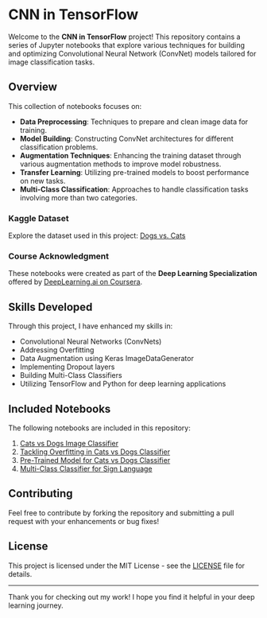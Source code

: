# CNN in TensorFlow

Welcome to the **CNN in TensorFlow** project! This repository contains a series of Jupyter notebooks that explore various techniques for building and optimizing Convolutional Neural Network (ConvNet) models tailored for image classification tasks. 

## Overview

This collection of notebooks focuses on:
- **Data Preprocessing**: Techniques to prepare and clean image data for training.
- **Model Building**: Constructing ConvNet architectures for different classification problems.
- **Augmentation Techniques**: Enhancing the training dataset through various augmentation methods to improve model robustness.
- **Transfer Learning**: Utilizing pre-trained models to boost performance on new tasks.
- **Multi-Class Classification**: Approaches to handle classification tasks involving more than two categories.

### Kaggle Dataset
Explore the dataset used in this project: [Dogs vs. Cats](https://www.kaggle.com/c/dogs-vs-cats/overview)

### Course Acknowledgment
These notebooks were created as part of the **Deep Learning Specialization** offered by [DeepLearning.ai on Coursera](https://www.coursera.org/learn/convolutional-neural-networks-tensorflow).

## Skills Developed
Through this project, I have enhanced my skills in:
- Convolutional Neural Networks (ConvNets)
- Addressing Overfitting
- Data Augmentation using Keras ImageDataGenerator
- Implementing Dropout layers
- Building Multi-Class Classifiers
- Utilizing TensorFlow and Python for deep learning applications

## Included Notebooks
The following notebooks are included in this repository:
1. [Cats vs Dogs Image Classifier](https://github.com/TechWithRamaa/ConvNets-in-Tensorflow/blob/main/Cats_vs_Dogs_Image_Classifier.ipynb)
2. [Tackling Overfitting in Cats vs Dogs Classifier](https://github.com/TechWithRamaa/ConvNets-in-Tensorflow/blob/main/Tackling_Overfitting_Cats_vs_Dogs_Classifier.ipynb)
3. [Pre-Trained Model for Cats vs Dogs Classifier](https://github.com/TechWithRamaa/ConvNets-in-Tensorflow/blob/main/Pre_Trained_Model_For_Cats_vs_Dog_Classifier.ipynb)
4. [Multi-Class Classifier for Sign Language](https://github.com/TechWithRamaa/ConvNets-in-Tensorflow/blob/main/Multi_Class_Classifier_Sign_Language.ipynb)

## Contributing
Feel free to contribute by forking the repository and submitting a pull request with your enhancements or bug fixes!

## License
This project is licensed under the MIT License - see the [LICENSE](LICENSE) file for details.

---

Thank you for checking out my work! I hope you find it helpful in your deep learning journey.


